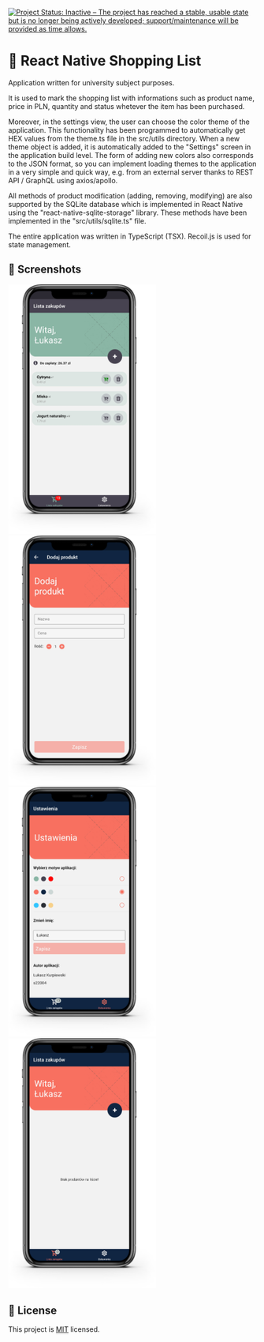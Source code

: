 [![Project Status: Inactive – The project has reached a stable, usable state but is no longer being actively developed; support/maintenance will be provided as time allows.](https://www.repostatus.org/badges/latest/inactive.svg)](https://www.repostatus.org/#inactive)

# :space_invader: React Native Shopping List

Application written for university subject purposes.

It is used to mark the shopping list with informations such as product name, price in PLN, quantity and status whetever the item has been purchased.

Moreover, in the settings view, the user can choose the color theme of the application. This functionality has been programmed to automatically get HEX values from the theme.ts file in the src/utils directory. When a new theme object is added, it is automatically added to the "Settings" screen in the application build level. The form of adding new colors also corresponds to the JSON format, so you can implement loading themes to the application in a very simple and quick way, e.g. from an external server thanks to REST API / GraphQL using axios/apollo.

All methods of product modification (adding, removing, modifying) are also supported by the SQLite database which is implemented in React Native using the "react-native-sqlite-storage" library. These methods have been implemented in the "src/utils/sqlite.ts" file.

The entire application was written in TypeScript (TSX). Recoil.js is used for state management.

## :iphone: Screenshots

<img src="https://raw.githubusercontent.com/ecosse3/pjatk-smb1-rn-shopping-list/master/screenshots/Screenshot1.png?raw=true" width="300" />
<img src="https://raw.githubusercontent.com/ecosse3/pjatk-smb1-rn-shopping-list/master/screenshots/Screenshot2.png?raw=true" width="300" />
<img src="https://raw.githubusercontent.com/ecosse3/pjatk-smb1-rn-shopping-list/master/screenshots/Screenshot3.png?raw=true" width="300" />
<img src="https://raw.githubusercontent.com/ecosse3/pjatk-smb1-rn-shopping-list/master/screenshots/Screenshot4.png?raw=true" width="300" />

## :bookmark: License

This project is [MIT](LICENSE) licensed.

